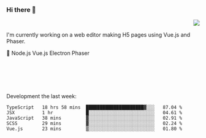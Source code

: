 ### Hi there 👋

<img align="right" src="https://github-readme-stats.vercel.app/api?username=jasonpanggo"/>

<br>
<p align="left">
I'm currently working on a web editor making H5 pages using Vue.js and Phaser.
</p>
<p align="left">
📖 Node.js Vue.js Electron Phaser
</p>
<br>
<br>
<br>
<br>

Development the last week:
<!--START_SECTION:waka-->
```text
TypeScript   18 hrs 58 mins  █████████████████████▓░░░   87.04 % 
JSX          1 hr            █░░░░░░░░░░░░░░░░░░░░░░░░   04.61 % 
JavaScript   38 mins         ▓░░░░░░░░░░░░░░░░░░░░░░░░   02.91 % 
SCSS         29 mins         ▓░░░░░░░░░░░░░░░░░░░░░░░░   02.24 % 
Vue.js       23 mins         ▒░░░░░░░░░░░░░░░░░░░░░░░░   01.80 % 
```
<!--END_SECTION:waka-->

<!--
**JASONPANGGO/jasonpanggo** is a ✨ _special_ ✨ repository because its `README.md` (this file) appears on your GitHub profile.

Here are some ideas to get you started:

- 🔭 I’m currently working on ...
- 🌱 I’m currently learning ...
- 👯 I’m looking to collaborate on ...
- 🤔 I’m looking for help with ...
- 💬 Ask me about ...
- 📫 How to reach me: ...
- 😄 Pronouns: ...
- ⚡ Fun fact: ...
-->
